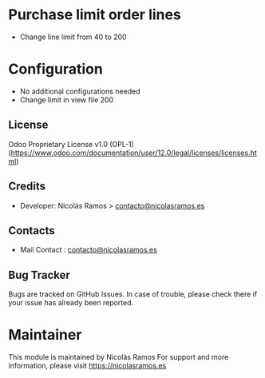 # Purchase limit order lines
* Change line limit from 40 to 200

Configuration
=============
* No additional configurations needed
* Change limit in view file <attribute name="limit">200</attribute>

License
-------
Odoo Proprietary License v1.0 (OPL-1)
(https://www.odoo.com/documentation/user/12.0/legal/licenses/licenses.html)

Credits
-------
* Developer:
    Nicolás Ramos > contacto@nicolasramos.es
    
Contacts
--------
* Mail Contact : contacto@nicolasramos.es

Bug Tracker
-----------
Bugs are tracked on GitHub Issues. In case of trouble, please check there if your issue has already been reported.

Maintainer
==========
This module is maintained by Nicolás Ramos
For support and more information, please visit https://nicolasramos.es


